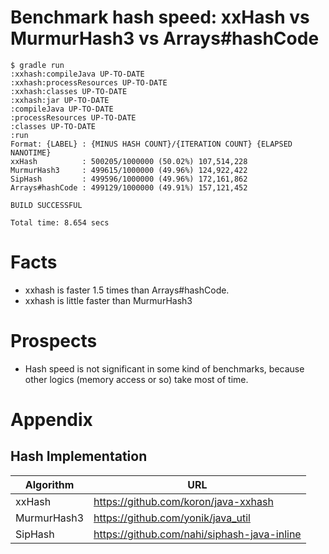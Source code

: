 # Benchmark hash speed: xxHash vs MurmurHash3 vs Arrays#hashCode

```
$ gradle run
:xxhash:compileJava UP-TO-DATE
:xxhash:processResources UP-TO-DATE
:xxhash:classes UP-TO-DATE
:xxhash:jar UP-TO-DATE
:compileJava UP-TO-DATE
:processResources UP-TO-DATE
:classes UP-TO-DATE
:run
Format: {LABEL} : {MINUS HASH COUNT}/{ITERATION COUNT} {ELAPSED NANOTIME}
xxHash          : 500205/1000000 (50.02%) 107,514,228
MurmurHash3     : 499615/1000000 (49.96%) 124,922,422
SipHash         : 499596/1000000 (49.96%) 172,161,862
Arrays#hashCode : 499129/1000000 (49.91%) 157,121,452

BUILD SUCCESSFUL

Total time: 8.654 secs
```

# Facts

*   xxhash is faster 1.5 times than Arrays#hashCode.
*   xxhash is little faster than MurmurHash3

# Prospects

*   Hash speed is not significant in some kind of benchmarks, because other logics (memory access or so) take most of time.

# Appendix

## Hash Implementation

Algorithm   | URL
------------|-----------------------------------------------------------------
xxHash      | https://github.com/koron/java-xxhash
MurmurHash3 | https://github.com/yonik/java_util
SipHash     | https://github.com/nahi/siphash-java-inline

